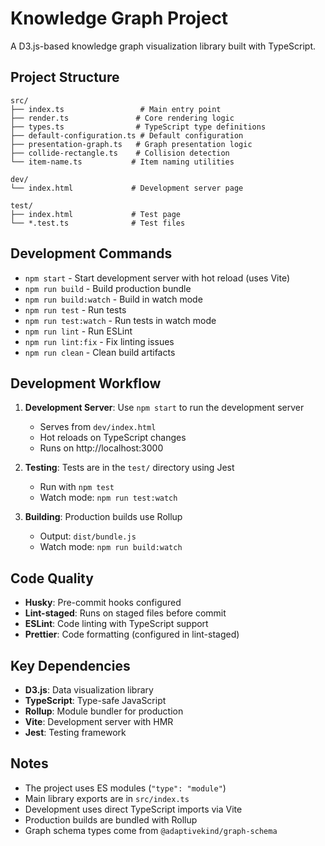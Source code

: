 # Knowledge Graph Project

A D3.js-based knowledge graph visualization library built with TypeScript.

## Project Structure

```
src/
├── index.ts                 # Main entry point
├── render.ts               # Core rendering logic
├── types.ts                # TypeScript type definitions
├── default-configuration.ts # Default configuration
├── presentation-graph.ts   # Graph presentation logic
├── collide-rectangle.ts    # Collision detection
└── item-name.ts           # Item naming utilities

dev/
└── index.html             # Development server page

test/
├── index.html             # Test page
└── *.test.ts              # Test files
```

## Development Commands

- `npm start` - Start development server with hot reload (uses Vite)
- `npm run build` - Build production bundle
- `npm run build:watch` - Build in watch mode
- `npm run test` - Run tests
- `npm run test:watch` - Run tests in watch mode
- `npm run lint` - Run ESLint
- `npm run lint:fix` - Fix linting issues
- `npm run clean` - Clean build artifacts

## Development Workflow

1. **Development Server**: Use `npm start` to run the development server
   - Serves from `dev/index.html`
   - Hot reloads on TypeScript changes
   - Runs on http://localhost:3000

2. **Testing**: Tests are in the `test/` directory using Jest
   - Run with `npm test`
   - Watch mode: `npm run test:watch`

3. **Building**: Production builds use Rollup
   - Output: `dist/bundle.js`
   - Watch mode: `npm run build:watch`

## Code Quality

- **Husky**: Pre-commit hooks configured
- **Lint-staged**: Runs on staged files before commit
- **ESLint**: Code linting with TypeScript support
- **Prettier**: Code formatting (configured in lint-staged)

## Key Dependencies

- **D3.js**: Data visualization library
- **TypeScript**: Type-safe JavaScript
- **Rollup**: Module bundler for production
- **Vite**: Development server with HMR
- **Jest**: Testing framework

## Notes

- The project uses ES modules (`"type": "module"`)
- Main library exports are in `src/index.ts`
- Development uses direct TypeScript imports via Vite
- Production builds are bundled with Rollup
- Graph schema types come from `@adaptivekind/graph-schema`
